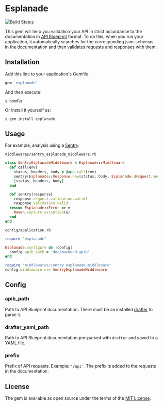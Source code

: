 # Esplanade

[![Build Status](https://travis-ci.org/funbox/esplanade.svg?branch=master)](https://travis-ci.org/funbox/esplanade)

This gem will help you validation your API in strict accordance to the documentation in
[API Blueprint](https://apiblueprint.org/) format.
To do this, when you run your application, it automatically searches for the corresponding json-schemas in the
documentation and then validates requests and responses with them.

## Installation

Add this line to your application's Gemfile:

```ruby
gem 'esplanade'
```

And then execute:

    $ bundle

Or install it yourself as:

    $ gem install esplanade

## Usage

For example, analysis using a [Sentry](https://sentry.io/).

`middlewares/sentry_esplanade_middleware.rb`

```ruby
class SentryEsplanadeMiddleware < Esplanade::Middleware
  def call(env)
    status, headers, body = @app.call(env)
    sentry(Esplanade::Response.new(status, body, Esplanade::Request.new(env, @documentation)))
    [status, headers, body]
  end

  def sentry(response)
    response.request.validation.valid!
    response.validation.valid!
  rescue Esplanade::Error => e
    Raven.capture_exception(e)
  end
end
```

`config/application.rb`

```ruby
require 'esplanade'

Esplanade.configure do |config|
  config.apib_path = 'doc/backend.apib'
end

require 'middlewares/sentry_esplanade_middleware'
config.middleware.use SentryEsplanadeMiddleware
```

## Config

### apib_path

Path to API Blueprint documentation. There must be an installed [drafter](https://github.com/apiaryio/drafter) to parse it.

### drafter_yaml_path

Path to API Blueprint documentation pre-parsed with `drafter` and saved to a YAML file.

### prefix

Prefix of API requests. Example: `'/api'`. The prefix is added to the requests in the documentation.

## License

The gem is available as open source under the terms of the [MIT License](http://opensource.org/licenses/MIT).

